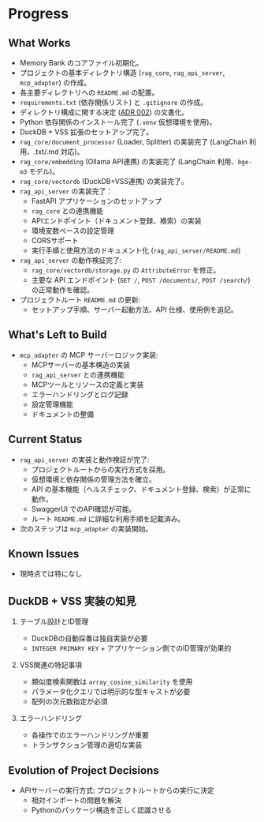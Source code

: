 # Progress

## What Works

-   Memory Bank のコアファイル初期化。
-   プロジェクトの基本ディレクトリ構造 (`rag_core`, `rag_api_server`, `mcp_adapter`) の作成。
-   各主要ディレクトリへの `README.md` の配置。
-   `requirements.txt` (依存関係リスト) と `.gitignore` の作成。
-   ディレクトリ構成に関する決定 ([ADR 002](../../docs/ADR/002_モノレポディレクトリ構成.md)) の文書化。
-   Python 依存関係のインストール完了 (`.venv` 仮想環境を使用)。
-   DuckDB + VSS 拡張のセットアップ完了。
-   `rag_core/document_processor` (Loader, Splitter) の実装完了 (LangChain 利用、.txt/.md 対応)。
-   `rag_core/embedding` (Ollama API連携) の実装完了 (LangChain 利用、`bge-m3` モデル)。
-   `rag_core/vectordb` (DuckDB+VSS連携) の実装完了。
-   `rag_api_server` の実装完了：
    - FastAPI アプリケーションのセットアップ
    - `rag_core` との連携機能
    - APIエンドポイント（ドキュメント登録、検索）の実装
    - 環境変数ベースの設定管理
    - CORSサポート
    - 実行手順と使用方法のドキュメント化 (`rag_api_server/README.md`)
-   `rag_api_server` の動作検証完了:
    -   `rag_core/vectordb/storage.py` の `AttributeError` を修正。
    -   主要な API エンドポイント (`GET /`, `POST /documents/`, `POST /search/`) の正常動作を確認。
-   プロジェクトルート `README.md` の更新:
    -   セットアップ手順、サーバー起動方法、API 仕様、使用例を追記。

## What's Left to Build

-   `mcp_adapter` の MCP サーバーロジック実装:
    - MCPサーバーの基本構造の実装
    - `rag_api_server` との連携機能
    - MCPツールとリソースの定義と実装
    - エラーハンドリングとログ記録
    - 設定管理機能
    - ドキュメントの整備

## Current Status

-   `rag_api_server` の実装と動作検証が完了:
    -   プロジェクトルートからの実行方式を採用。
    -   仮想環境と依存関係の管理方法を確立。
    -   API の基本機能（ヘルスチェック、ドキュメント登録、検索）が正常に動作。
    -   SwaggerUI でのAPI確認が可能。
    -   ルート `README.md` に詳細な利用手順を記載済み。
-   次のステップは `mcp_adapter` の実装開始。

## Known Issues

-   現時点では特になし

## DuckDB + VSS 実装の知見

1. テーブル設計とID管理
   - DuckDBの自動採番は独自実装が必要
   - `INTEGER PRIMARY KEY` + アプリケーション側でのID管理が効果的

2. VSS関連の特記事項
   - 類似度検索関数は `array_cosine_similarity` を使用
   - パラメータ化クエリでは明示的な型キャストが必要
   - 配列の次元数指定が必須

3. エラーハンドリング
   - 各操作でのエラーハンドリングが重要
   - トランザクション管理の適切な実装

## Evolution of Project Decisions

-   APIサーバーの実行方式: プロジェクトルートからの実行に決定
    - 相対インポートの問題を解決
    - Pythonのパッケージ構造を正しく認識させる

